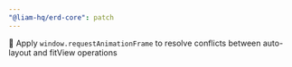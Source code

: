 ```yaml
---
"@liam-hq/erd-core": patch
---
```


🐛 Apply `window.requestAnimationFrame` to resolve conflicts between auto-layout and fitView operations
